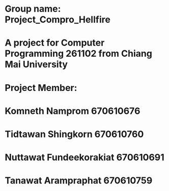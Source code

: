 # Group name: Project_Compro_Hellfire
 
# A project for Computer Programming 261102 from Chiang Mai University 
# Project Member:
# Komneth Namprom 670610676
# Tidtawan Shingkorn 670610760
# Nuttawat Fundeekorakiat 670610691
# Tanawat Arampraphat 670610759